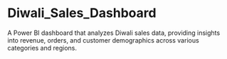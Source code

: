# Diwali_Sales_Dashboard
A Power BI dashboard that analyzes Diwali sales data, providing insights into revenue, orders, and customer demographics across various categories and regions.
